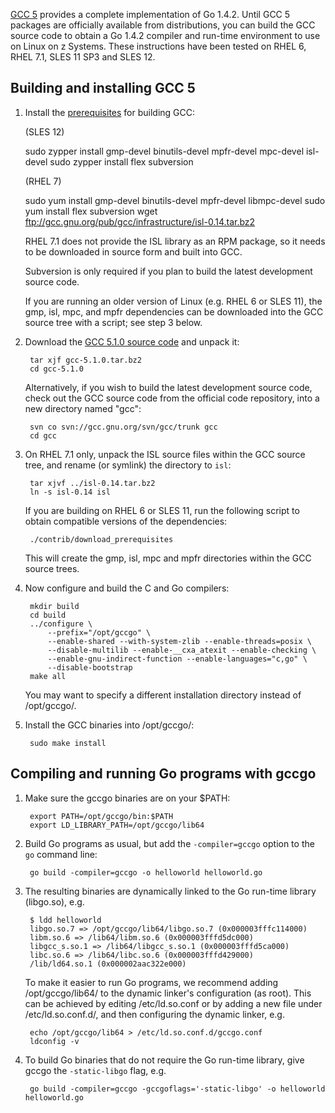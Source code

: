 [GCC 5](https://gcc.gnu.org/gcc-5/changes.html) provides a complete implementation of Go 1.4.2. Until GCC 5 packages are officially available from distributions, you can build the GCC source code to obtain a Go 1.4.2 compiler and run-time environment to use on Linux on z Systems. These instructions have been tested on RHEL 6, RHEL 7.1, SLES 11 SP3 and SLES 12.

## Building and installing GCC 5

1. Install the [prerequisites](https://gcc.gnu.org/install/prerequisites.html) for building GCC:

   (SLES 12)

      sudo zypper install gmp-devel binutils-devel mpfr-devel mpc-devel isl-devel
      sudo zypper install flex subversion

   (RHEL 7)

      sudo yum install gmp-devel binutils-devel mpfr-devel libmpc-devel
      sudo yum install flex subversion
      wget ftp://gcc.gnu.org/pub/gcc/infrastructure/isl-0.14.tar.bz2

   RHEL 7.1 does not provide the ISL library as an RPM  package, so it needs to be downloaded in source form and built into GCC.

   Subversion is only required if you plan to build the latest development source code.

   If you are running an older version of Linux (e.g. RHEL 6 or SLES 11), the gmp, isl, mpc, and mpfr dependencies can be downloaded into the GCC source tree with a script; see step 3 below.

2. Download the [GCC 5.1.0 source code](ftp://gcc.gnu.org/pub/gcc/releases/gcc-5.1.0/gcc-5.1.0.tar.bz2) and unpack it:

        tar xjf gcc-5.1.0.tar.bz2
        cd gcc-5.1.0

   Alternatively, if you wish to build the latest development source code, check out the GCC source code from the official code repository, into a new directory named "gcc":

        svn co svn://gcc.gnu.org/svn/gcc/trunk gcc
        cd gcc

3. On RHEL 7.1 only, unpack the ISL source files within the GCC source tree, and rename (or symlink) the directory to `isl`:

        tar xjvf ../isl-0.14.tar.bz2
        ln -s isl-0.14 isl

   If you are building on RHEL 6 or SLES 11, run the following script to obtain compatible versions of the dependencies:

        ./contrib/download_prerequisites

   This will create the gmp, isl, mpc and mpfr directories within the GCC source trees.

4. Now configure and build the C and Go compilers:

        mkdir build
        cd build
        ../configure \
            --prefix="/opt/gccgo" \
            --enable-shared --with-system-zlib --enable-threads=posix \
            --disable-multilib --enable-__cxa_atexit --enable-checking \
            --enable-gnu-indirect-function --enable-languages="c,go" \
            --disable-bootstrap
        make all

   You may want to specify a different installation directory instead of /opt/gccgo/.

5. Install the GCC binaries into /opt/gccgo/:

        sudo make install

## Compiling and running Go programs with gccgo

1. Make sure the gccgo binaries are on your $PATH:

        export PATH=/opt/gccgo/bin:$PATH
        export LD_LIBRARY_PATH=/opt/gccgo/lib64

2. Build Go programs as usual, but add the `-compiler=gccgo` option to the `go` command line:

        go build -compiler=gccgo -o helloworld helloworld.go

3. The resulting binaries are dynamically linked to the Go run-time library (libgo.so), e.g.

        $ ldd helloworld
        libgo.so.7 => /opt/gccgo/lib64/libgo.so.7 (0x000003fffc114000)
        libm.so.6 => /lib64/libm.so.6 (0x000003fffd5dc000)
        libgcc_s.so.1 => /lib64/libgcc_s.so.1 (0x000003fffd5ca000)
        libc.so.6 => /lib64/libc.so.6 (0x000003fffd429000)
        /lib/ld64.so.1 (0x000002aac322e000)

   To make it easier to run Go programs, we recommend adding /opt/gccgo/lib64/ to the dynamic linker's configuration (as root). This can be achieved by editing /etc/ld.so.conf or by adding a new file under /etc/ld.so.conf.d/, and then configuring the dynamic linker, e.g.

        echo /opt/gccgo/lib64 > /etc/ld.so.conf.d/gccgo.conf
        ldconfig -v

4. To build Go binaries that do not require the Go run-time library, give gccgo the `-static-libgo` flag, e.g.

        go build -compiler=gccgo -gccgoflags='-static-libgo' -o helloworld helloworld.go